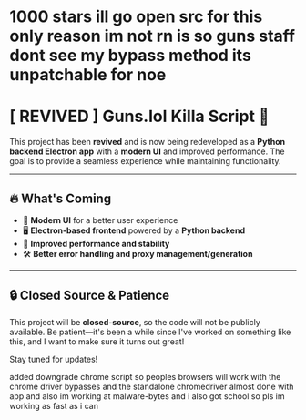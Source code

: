 # 1000 stars ill go open src for this only reason im not rn is so guns staff dont see my bypass method its unpatchable for noe 
# [ REVIVED ] Guns.lol Killa Script 🚀

This project has been **revived** and is now being redeveloped as a **Python backend Electron app** with a **modern UI** and improved performance. The goal is to provide a seamless experience while maintaining functionality.

---

## 🔥 What's Coming
- 🎨 **Modern UI** for a better user experience
- 🖥 **Electron-based frontend** powered by a **Python backend**
- 🚀 **Improved performance and stability**
- 🛠 **Better error handling and proxy management/generation**

---

## 🔒 Closed Source & Patience
This project will be **closed-source**, so the code will not be publicly available.
Be patient—it's been a while since I've worked on something like this, and I want to make sure it turns out great!

Stay tuned for updates!

 added downgrade chrome script so peoples browsers will work with the chrome driver bypasses and the standalone chromedriver
 almost done with app and also im working at malware-bytes and i also got school so pls im working as fast as i can
